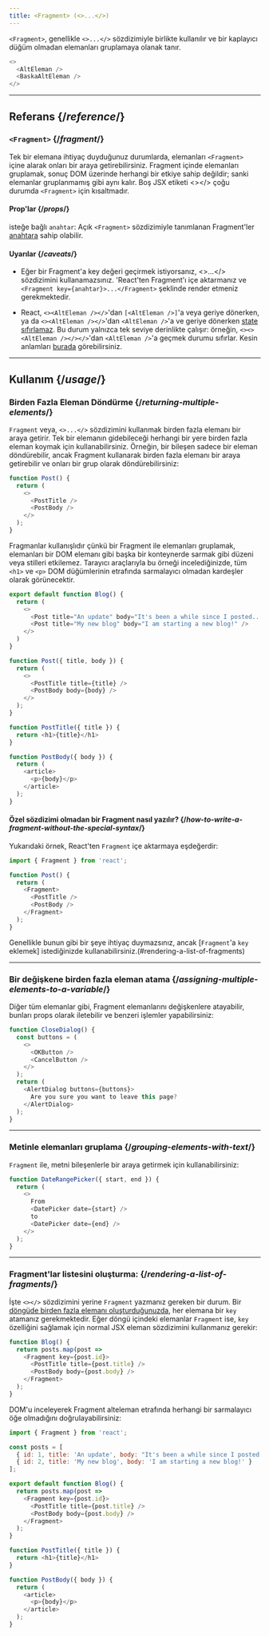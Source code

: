 ```yaml
---
title: <Fragment> (<>...</>)
---
```


<Intro>

`<Fragment>`, genellikle `<>...</>` sözdizimiyle birlikte kullanılır ve bir kaplayıcı düğüm olmadan elemanları gruplamaya olanak tanır.

```js
<>
  <AltEleman />
  <BaskaAltEleman />
</>
```

</Intro>

<InlineToc />

---

## Referans {/*reference*/}

### `<Fragment>` {/*fragment*/}

Tek bir elemana ihtiyaç duyduğunuz durumlarda, elemanları `<Fragment>` içine alarak onları bir araya getirebilirsiniz. Fragment içinde elemanları gruplamak, sonuç DOM üzerinde herhangi bir etkiye sahip değildir; sanki elemanlar gruplanmamış gibi aynı kalır. Boş JSX etiketi <></> çoğu durumda `<Fragment>` için kısaltmadır.

#### Prop'lar {/*props*/}

isteğe bağlı `anahtar`: Açık `<Fragment>` sözdizimiyle tanımlanan Fragment'ler  [anahtara](/learn/rendering-lists#keeping-list-items-in-order-with-key) sahip olabilir.

#### Uyarılar {/*caveats*/}

- Eğer bir Fragment'a key değeri geçirmek istiyorsanız, <>...</> sözdizimini kullanamazsınız. 'React'ten Fragment'ı içe aktarmanız ve `<Fragment key={anahtar}>...</Fragment>` şeklinde render etmeniz gerekmektedir.

- React, `<><AltEleman /></>`'dan `[<AltEleman />]`'a veya geriye dönerken, ya da `<><AltEleman /></>`'dan `<AltEleman />`'a ve geriye dönerken [state sıfırlamaz](/learn/preserving-and-resetting-state). Bu durum yalnızca tek seviye derinlikte çalışır: örneğin, `<><><AltEleman /></></>`'dan `<AltEleman />`'a geçmek durumu sıfırlar. Kesin anlamları [burada](https://gist.github.com/clemmy/b3ef00f9507909429d8aa0d3ee4f986b) görebilirsiniz.

---

## Kullanım {/*usage*/}

### Birden Fazla Eleman Döndürme {/*returning-multiple-elements*/}

`Fragment` veya, `<>...</>` sözdizimini kullanmak birden fazla elemanı bir araya getirir. Tek bir elemanın gidebileceği herhangi bir yere birden fazla eleman koymak için kullanabilirsiniz. Örneğin, bir bileşen sadece bir eleman döndürebilir, ancak Fragment kullanarak birden fazla elemanı bir araya getirebilir ve onları bir grup olarak döndürebilirsiniz:

```js {3,6}
function Post() {
  return (
    <>
      <PostTitle />
      <PostBody />
    </>
  );
}
```

Fragmanlar kullanışlıdır çünkü bir Fragment ile elemanları gruplamak, elemanları bir DOM elemanı gibi başka bir konteynerde sarmak gibi düzeni veya stilleri etkilemez. Tarayıcı araçlarıyla bu örneği incelediğinizde, tüm `<h1>` ve `<p>` DOM düğümlerinin etrafında sarmalayıcı olmadan kardeşler olarak görünecektir.

<Sandpack>

```js
export default function Blog() {
  return (
    <>
      <Post title="An update" body="It's been a while since I posted..." />
      <Post title="My new blog" body="I am starting a new blog!" />
    </>
  )
}

function Post({ title, body }) {
  return (
    <>
      <PostTitle title={title} />
      <PostBody body={body} />
    </>
  );
}

function PostTitle({ title }) {
  return <h1>{title}</h1>
}

function PostBody({ body }) {
  return (
    <article>
      <p>{body}</p>
    </article>
  );
}
```

</Sandpack>

<DeepDive>

#### Özel sözdizimi olmadan bir Fragment nasıl yazılır? {/*how-to-write-a-fragment-without-the-special-syntax*/}

Yukarıdaki örnek, React'ten `Fragment` içe aktarmaya eşdeğerdir:

```js {1,5,8}
import { Fragment } from 'react';

function Post() {
  return (
    <Fragment>
      <PostTitle />
      <PostBody />
    </Fragment>
  );
}
```

Genellikle bunun gibi bir şeye ihtiyaç duymazsınız, ancak [`Fragment`'a `key` eklemek] istediğinizde kullanabilirsiniz.(#rendering-a-list-of-fragments)

</DeepDive>

---

### Bir değişkene birden fazla eleman atama {/*assigning-multiple-elements-to-a-variable*/}

Diğer tüm elemanlar gibi, Fragment elemanlarını değişkenlere atayabilir, bunları props olarak iletebilir ve benzeri işlemler yapabilirsiniz:

```js
function CloseDialog() {
  const buttons = (
    <>
      <OKButton />
      <CancelButton />
    </>
  );
  return (
    <AlertDialog buttons={buttons}>
      Are you sure you want to leave this page?
    </AlertDialog>
  );
}
```

---

### Metinle elemanları gruplama {/*grouping-elements-with-text*/}

`Fragment` ile, metni bileşenlerle bir araya getirmek için kullanabilirsiniz:


```js
function DateRangePicker({ start, end }) {
  return (
    <>
      From
      <DatePicker date={start} />
      to
      <DatePicker date={end} />
    </>
  );
}
```

---

### Fragment'lar listesini oluşturma: {/*rendering-a-list-of-fragments*/}

İşte `<></>` sözdizimini yerine `Fragment` yazmanız gereken bir durum.  Bir [döngüde birden fazla elemanı oluşturduğunuzda](/learn/rendering-lists), her elemana bir `key` atamanız gerekmektedir. Eğer döngü içindeki elemanlar `Fragment` ise, `key` özelliğini sağlamak için normal JSX eleman sözdizimini kullanmanız gerekir:


```js {3,6}
function Blog() {
  return posts.map(post =>
    <Fragment key={post.id}>
      <PostTitle title={post.title} />
      <PostBody body={post.body} />
    </Fragment>
  );
}
```

DOM'u inceleyerek Fragment alteleman etrafında herhangi bir sarmalayıcı öğe olmadığını doğrulayabilirsiniz:

<Sandpack>

```js
import { Fragment } from 'react';

const posts = [
  { id: 1, title: 'An update', body: "It's been a while since I posted..." },
  { id: 2, title: 'My new blog', body: 'I am starting a new blog!' }
];

export default function Blog() {
  return posts.map(post =>
    <Fragment key={post.id}>
      <PostTitle title={post.title} />
      <PostBody body={post.body} />
    </Fragment>
  );
}

function PostTitle({ title }) {
  return <h1>{title}</h1>
}

function PostBody({ body }) {
  return (
    <article>
      <p>{body}</p>
    </article>
  );
}
```

</Sandpack>